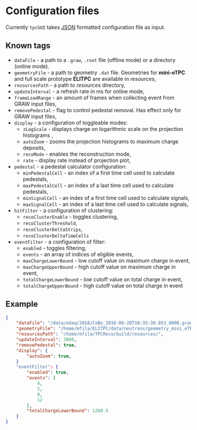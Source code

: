 # Configuration files

Currently `tpcGUI` takes [JSON](https://en.wikipedia.org/wiki/JSON#Syntax) formatted configuration file as input.

## Known tags

- `dataFile` - a path to a `.graw`, `.root` file (offline mode) or a directory (online mode).
- `geometryFile` - a path to geometry `.dat` file. Geometries for **mini-eTPC** and full scale prototype **ELITPC** are available in _resources_,
- `resourcesPath` - a path to _resources_ directory,
- `updateInterval` - a refresh rate in ms for online mode,
- `frameLoadRange` - an amount of frames when collecting event from GRAW input files,
- `removePedestal` - flag to control pedestal removal. Has effect only for GRAW input files,
- `display` - a configuration of toggleable modes:
  - `zLogScale` - displays charge on logarithmic scale on the projection histograms ,
  - `autoZoom` - zooms the projection histograms to maximum charge deposits,
  - `recoMode` - enables the reconstruction mode,
  - `rate` - display rate instead of projection plot,
- `pedestal` - a pedestal calculator configuration:
  - `minPedestalCell` - an index of a first time cell used to calculate pedestals,
  - `maxPedestalCell` - an index of a last time cell used to calculate pedestals,
  - `minSignalCell` - an index of a first time cell used to calculate signals,
  - `maxSignalCell` - an index of a last time cell used to calculate signals,
- `hitFilter` - a configuration of clustering:
  - `recoClusterEnable` - toggles clustering,
  - `recoClusterThreshold`,
  - `recoClusterDeltaStrips`,
  - `recoClusterDeltaTimeCells`
- `eventFilter` - a configuration of filter:
  - `enabled` - toggles filtering,
  - `events` - an array of indices of eligible events,
  - `maxChargeLowerBound` - low cutoff value on maximum charge in event,
  - `maxChargeUpperBound` - high cutoff value on maximum charge in event,
  - `totalChargeLowerBound` - low cutoff value on total charge in event,
  - `totalChargeUpperBound` - high cutoff value on total charge in event

## Example

```json
{
    "dataFile": "/data/edaq/2018/CoBo_2018-06-20T10:35:30.853_0000.graw",
    "geometryFile": "/home/mfila/ELITPC/data/neutrons/geometry_mini_eTPC_2018-06-19T10:35:30.853.dat",
    "resourcesPath": "/home/mfila/TPCReco/build/resources/",
    "updateInterval": 3000,
    "removePedestal": true,
    "display": {
        "autoZoom": true,
    }
    "eventFilter": {
        "enabled": true,
        "events": [
            4,
            5,
            9,
            12
        ],
        "totalChargeLowerBound": 1200.5
    }
}
```
